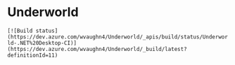 # Underworld

`[![Build status](https://dev.azure.com/wvaughn4/Underworld/_apis/build/status/Underworld-.NET%20Desktop-CI)](https://dev.azure.com/wvaughn4/Underworld/_build/latest?definitionId=11)`